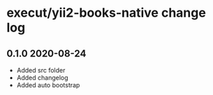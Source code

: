 execut/yii2-books-native change log
==============================================

0.1.0 2020-08-24
--------- 
- Added src folder
- Added changelog
- Added auto bootstrap
